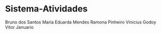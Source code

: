 # Sistema-Atividades

Bruno dos Santos
Maria Eduarda Mendes
Ramona Pinheiro
Vinicius Godoy
Vitor Januario
